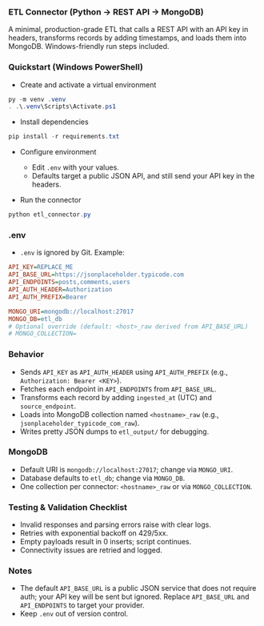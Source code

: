 ### ETL Connector (Python → REST API → MongoDB)

A minimal, production-grade ETL that calls a REST API with an API key in headers, transforms records by adding timestamps, and loads them into MongoDB. Windows-friendly run steps included.

### Quickstart (Windows PowerShell)

- Create and activate a virtual environment
```powershell
py -m venv .venv
. .\.venv\Scripts\Activate.ps1
```

- Install dependencies
```powershell
pip install -r requirements.txt
```

- Configure environment
  - Edit `.env` with your values.
  - Defaults target a public JSON API, and still send your API key in the headers.

- Run the connector
```powershell
python etl_connector.py
```

### .env

- `.env` is ignored by Git. Example:
```ini
API_KEY=REPLACE_ME
API_BASE_URL=https://jsonplaceholder.typicode.com
API_ENDPOINTS=posts,comments,users
API_AUTH_HEADER=Authorization
API_AUTH_PREFIX=Bearer

MONGO_URI=mongodb://localhost:27017
MONGO_DB=etl_db
# Optional override (default: <host>_raw derived from API_BASE_URL)
# MONGO_COLLECTION=
```

### Behavior
- Sends `API_KEY` as `API_AUTH_HEADER` using `API_AUTH_PREFIX` (e.g., `Authorization: Bearer <KEY>`).
- Fetches each endpoint in `API_ENDPOINTS` from `API_BASE_URL`.
- Transforms each record by adding `ingested_at` (UTC) and `source_endpoint`.
- Loads into MongoDB collection named `<hostname>_raw` (e.g., `jsonplaceholder_typicode_com_raw`).
- Writes pretty JSON dumps to `etl_output/` for debugging.

### MongoDB
- Default URI is `mongodb://localhost:27017`; change via `MONGO_URI`.
- Database defaults to `etl_db`; change via `MONGO_DB`.
- One collection per connector: `<hostname>_raw` or via `MONGO_COLLECTION`.

### Testing & Validation Checklist
- Invalid responses and parsing errors raise with clear logs.
- Retries with exponential backoff on 429/5xx.
- Empty payloads result in 0 inserts; script continues.
- Connectivity issues are retried and logged.

### Notes
- The default `API_BASE_URL` is a public JSON service that does not require auth; your API key will be sent but ignored. Replace `API_BASE_URL` and `API_ENDPOINTS` to target your provider.
- Keep `.env` out of version control.
